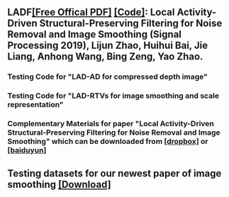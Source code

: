 ## LADF[[Free Offical PDF]](https://authors.elsevier.com/c/1Y6T-bZX4vgxi) [[Code]](https://github.com/mdcnn/Depth-Image-Quality-Enhancement/tree/master/Compressed-Depth-Image%20Filtering): Local Activity-Driven Structural-Preserving Filtering for Noise Removal and Image Smoothing (Signal Processing 2019), Lijun Zhao, Huihui Bai, Jie Liang, Anhong Wang, Bing Zeng, Yao Zhao.

### Testing Code for "LAD-AD for compressed depth image"

### Testing Code for "LAD-RTVs for image smoothing and scale representation"


### Complementary Materials for paper "Local Activity-Driven Structural-Preserving Filtering for Noise Removal and Image Smoothing" which can be downloaded from [[dropbox]](https://www.dropbox.com/s/bm5f38awgw72pep/Complementary%20Materials%EF%BC%A6%EF%BC%AF%EF%BC%B22018SP.pdf?dl=0) or [[baiduyun]](https://pan.baidu.com/s/1kdWm9MnsRK73G1g6hMtHJg) 


## Testing datasets for our newest paper of image smoothing [[Download]](https://github.com/mdcnn/Local-Activity-Driven-Filtering/tree/master/TestingDataset)
